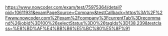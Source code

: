 https://www.nowcoder.com/exam/test/75975364/detail?pid=10611931&examPageSource=Company&testCallback=https%3A%2F%2Fwww.nowcoder.com%2Fexam%2Fcompany%3FcurrentTab%3Drecommand%26jobId%3D100%26selectStatus%3D0%26tagIds%3D138,239&testclass=%E8%BD%AF%E4%BB%B6%E5%BC%80%E5%8F%91
